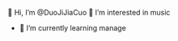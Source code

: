 👋 Hi, I’m @DuoJiJiaCuo
👀 I’m interested in music
- 🌱 I’m currently learning manage

<!---
DuoJiJiaCuo/DuoJiJiaCuo is a ✨ special ✨ repository because its `README.md` (this file) appears on your GitHub profile.
You can click the Preview link to take a look at your changes.
--->
